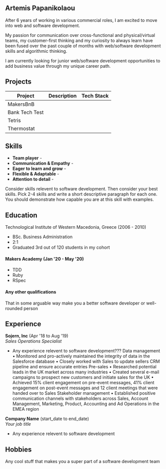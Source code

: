 ## Artemis Papanikolaou

After 6 years of working in various commercial roles, I am excited to move into web and software development.

My passion for communication over cross-functional and physical/virtual teams, my customer-first thinking and my curiosity to always learn have been fused over the past couple of months with web/software development skills and algorithmic thinking. 

I am currently looking for junior web/software development opportunities to add business value through my unique career path. 


## Projects

| Project | Description | Tech Stack |
|---------|-------------|------------|
|MakersBnB|             |            |
|Bank Tech Test|             |            |
|Tetris   |             |            |
|Thermostat|            |            |


## Skills

- __Team player__ -
- __Communication & Empathy__ - 
- __Eager to learn and grow__ - 
- __Flexible & Adaptable__ -  
- __Attention to detail__ -

Consider skills relevent to software development. Then consider your best skills. Pick 2-4 skills and write a short descriptive paragraph for each one. You should demonstrate how capable you are at this skill with examples.


## Education
Technological Institute of Western Macedonia, Greece (2006 - 2010)
- BSc. Business Administration
- 2:1
- Graduated 3rd out of 120 students in my cohort


#### Makers Academy (Jan '20 - May '20)

- TDD
- Ruby
- RSpec

#### Any other qualifications

That in some arguable way make you a better software developer or well-rounded person

## Experience

**Sojern, Inc** (Apr '18 to Aug '19)    
*Sales Operations Specialist*  
- Any experience relevent to software development???
Data management
•	Monitored and pro-actively maintained the integrity of data in the Salesforce database
•	Closely worked with Sales to update sellers CRM pipeline and ensure accurate entries
Pre-sales
•	Researched potential leads in the UK market across many industries
•	Created several e-mail campaigns to prospect new customers and initiate sales for the UK
•	Achieved 15% client engagement on pre-event messages, 41% client engagement on post-event messages and 12 client meetings that were handed over to Sales
Stakeholder management
•	Established positive communication channels with stakeholders across Sales, Account Management, Marketing, Product, Accounting and Ad Operations in the EMEA region

**Company Name** (start_date to end_date)   
*Your job title*  
- Any experience relevent to software development

## Hobbies

Any cool stuff that makes you a super part of a software development team
